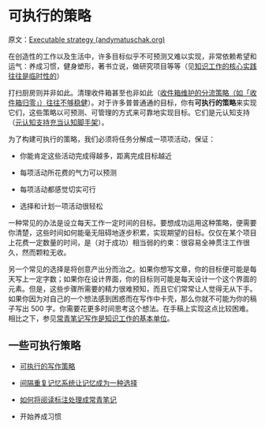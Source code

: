 # 可执行的策略

原文：[Executable strategy (andymatuschak.org)](https://notes.andymatuschak.org/z53fk5XwrsnueNDDCq6WNe2VbPhrDGQmmVgNS)

在创造性的工作以及生活中，许多目标似乎不可预测又难以实现，非常依赖希望和运气：养成习惯，健身塑形，著书立说，做研究项目等等（见[知识工作的核心实践往往是临时性的](https://notes.andymatuschak.org/z7z6uFero1JXyANDsq7P4RzeUemPWrHD7Ejmn)）

打扫厨房则并非如此。清理收件箱甚至也非如此（[收件箱维护的分流策略（如「收件箱归零」）往往不够稳健](https://notes.andymatuschak.org/z8aZybuJJopS5fL7TnPou2JcmCsBUJeqirbBh)）。对于许多普普通通的目标，你有**可执行的策略**来实现它们，这些策略以可预测、可管理的方式来可靠地实现目标。它们是元认知支持（[元认知支持充当认知脚手架](https://notes.andymatuschak.org/z4qFtxPZi21DKoLruHcmsocee1YnZy9JMArb6)）。

为了构建可执行的策略，我们必须将任务分解成一项项活动，保证：

- 你能肯定这些活动完成得越多，距离完成目标越近

- 每项活动所花费的气力可以预测

- 每项活动都感觉切实可行

- 选择和计划一项活动很轻松

一种常见的办法是设立每天工作一定时间的目标。要想成功运用这种策略，便需要你清楚，这些时间如何能毫无阻碍地逐步积累，实现期望的目标。仅仅在某个项目上花费一定数量的时间，是（对于成功）相当弱的约束：很容易全神贯注工作很久，然而颗粒无收。

另一个常见的选择是将创意产出分而治之。如果你想写文章，你的目标便可能是每天写上一定字数；如果你在设计界面，你的目标则可能是每天设计一个这个界面的元素。但是，这些步骤所需要的精力很难预知，而且它们常常让人觉得无从下手。如果你因为对自己的一个想法感到困惑而在写作中卡壳，那么你就不可能为你的稿子写出 500 字。你需要花更多时间思考这个想法。在手稿上实现这点比较困难。相比之下，参见[常青笔记写作是知识工作的基本单位](https://notes.andymatuschak.org/z3SjnvsB5aR2ddsycyXofbYR7fCxo7RmKW2be)。

## 一些可执行策略

- [可执行的写作策略](https://notes.andymatuschak.org/z3PBVkZ2SvsAgFXkjHsycBeyS6Cw1QXf7kcD8)

- [间隔重复记忆系统让记忆成为一种选择](https://notes.andymatuschak.org/z4bR1HVvDUhMXDm5SJB4Tiw4xGbrm9AfXWgbc)

- [如何将阅读标注处理成常青笔记](https://notes.andymatuschak.org/z2PJ51tCXuPFxnfFVUxxgwjvZ1geu4YnYm7hK)

- 开始养成习惯